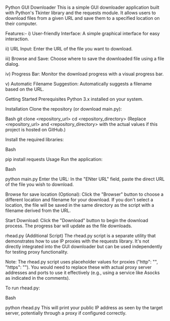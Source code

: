 Python GUI Downloader
This is a simple GUI downloader application built with Python's Tkinter library and the requests module. It allows users to download files from a given URL and save them to a specified location on their computer.

Features:-
   i) User-friendly Interface: A simple graphical interface for easy interaction.

  ii) URL Input: Enter the URL of the file you want to download.

  iii) Browse and Save: Choose where to save the downloaded file using a file dialog.

  iv) Progress Bar: Monitor the download progress with a visual progress bar.

  v) Automatic Filename Suggestion: Automatically suggests a filename based on the URL.

Getting Started
  Prerequisites
  Python 3.x installed on your system.

Installation
  Clone the repository (or download main.py):

Bash
git clone <repository_url>
cd <repository_directory>
(Replace <repository_url> and <repository_directory> with the actual values if this project is hosted on GitHub.)

Install the required libraries:

Bash

pip install requests
Usage
Run the application:

Bash

python main.py
Enter the URL: In the "ENter URL" field, paste the direct URL of the file you wish to download.

Browse for save location (Optional): Click the "Browser" button to choose a different location and filename for your download. If you don't select a location, the file will be saved in the same directory as the script with a filename derived from the URL.

Start Download: Click the "Download" button to begin the download process. The progress bar will update as the file downloads.

rhead.py (Additional Script)
The rhead.py script is a separate utility that demonstrates how to use IP proxies with the requests library. It's not directly integrated into the GUI downloader but can be used independently for testing proxy functionality.

Note: The rhead.py script uses placeholder values for proxies ("http": "", "https": ""). You would need to replace these with actual proxy server addresses and ports to use it effectively (e.g., using a service like Asocks as indicated in the comments).

To run rhead.py:

Bash

python rhead.py
This will print your public IP address as seen by the target server, potentially through a proxy if configured correctly.
